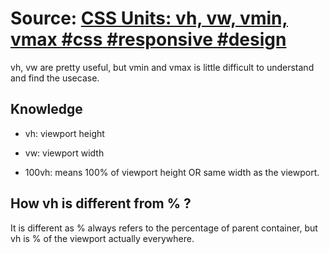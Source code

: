 # Source: [CSS Units: vh, vw, vmin, vmax #css​ #responsive​ #design​](https://www.youtube.com/watch?v=IWFqGsXxJ1E)

vh, vw are pretty useful, but vmin and vmax is little difficult to understand and find the usecase.

## Knowledge

- vh: viewport height
- vw: viewport width

- 100vh: means 100% of viewport height OR same width as the viewport.

## How vh is different from % ?

It is different as % always refers to the percentage of parent container, but vh is % of the viewport actually everywhere.
